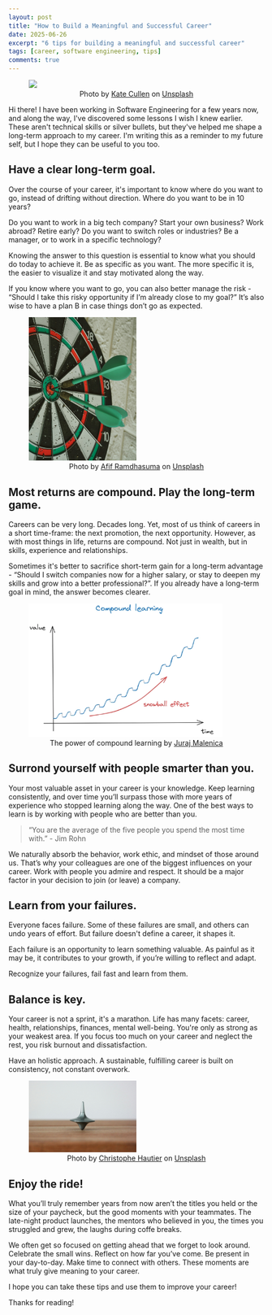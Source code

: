 ```yaml
---
layout: post
title: "How to Build a Meaningful and Successful Career"
date: 2025-06-26
excerpt: "6 tips for building a meaningful and successful career"
tags: [career, software engineering, tips]
comments: true
---
```


<figure>
    <a href="/assets/img/build-successful-career/plant_growing.jpg"><img src="/assets/img/build-successful-career/plant_growing.jpg" style="max-width: 50%"></a><figcaption style="text-align: center">Photo by <a href="https://unsplash.com/@katecullen?utm_content=creditCopyText&utm_medium=referral&utm_source=unsplash">Kate Cullen</a> on <a href="https://unsplash.com/photos/a-small-plant-sprouts-out-of-a-pile-of-dirt-OLyShjxGJac?utm_content=creditCopyText&utm_medium=referral&utm_source=unsplash">Unsplash</a></figcaption>
</figure>


Hi there! I have been working in Software Engineering for a few years now, and along the way, I've discovered some lessons I wish I knew earlier.
These aren't technical skills or silver bullets, but they've helped me shape a long-term approach to my career.
I'm writing this as a reminder to my future self, but I hope they can be useful to you too.

## Have a clear long-term goal.

Over the course of your career, it's important to know where do you want to go, instead of drifting without direction.
Where do you want to be in 10 years?

Do you want to work in a big tech company? Start your own business? Work abroad? Retire early?
Do you want to switch roles or industries? Be a manager, or to work in a specific technology?

Knowing the answer to this question is essential to know what you should do today to achieve it.
Be as specific as you want. The more specific it is, the easier to visualize it and stay motivated along the way.

If you know where you want to go, you can also better manage the risk - “Should I take this risky opportunity if I’m already close to my goal?” It’s also wise to have a plan B in case things don’t go as expected.

<figure>
    <a href="/assets/img/build-successful-career/goal.jpg"><img src="/assets/img/build-successful-career/goal.jpg" style="max-width: 50%"></a><figcaption style="text-align: center">Photo by <a href="https://unsplash.com/@javaistan?utm_content=creditCopyText&utm_medium=referral&utm_source=unsplash">Afif Ramdhasuma</a> on <a href="https://unsplash.com/photos/red-and-black-round-metal-jl4BQJs87Do?utm_content=creditCopyText&utm_medium=referral&utm_source=unsplash">Unsplash</a></figcaption>
</figure>

## Most returns are compound. Play the long-term game.
Careers can be very long. Decades long. Yet, most of us think of careers in a short time-frame: the next promotion, the next opportunity. However, as with most things in life, returns are compound. Not just in wealth, but in skills, experience and relationships.

Sometimes it's better to sacrifice short-term gain for a long-term advantage - “Should I switch companies now for a higher salary, or stay to deepen my skills and grow into a better professional?”.
If you already have a long-term goal in mind, the answer becomes clearer.

<figure>
    <a href="/assets/img/build-successful-career/learning_compound.png"><img src="/assets/img/build-successful-career/learning_compound.png" style="max-width: 90%"></a><figcaption style="text-align: center">The power of compound learning by <a href="https://dev.to/jurajmalenica/good-engineers-train-their-skills-great-engineers-train-their-mindset-21h" target="_blank">Juraj Malenica</a></figcaption>
</figure>

## Surrond yourself with people smarter than you.
Your most valuable asset in your career is your knowledge. Keep learning consistently, and over time you’ll surpass those with more years of experience who stopped learning along the way.
One of the best ways to learn is by working with people who are better than you.

> “You are the average of the five people you spend the most time with.” - Jim Rohn

We naturally absorb the behavior, work ethic, and mindset of those around us. That’s why your colleagues are one of the biggest influences on your career. Work with people you admire and respect. It should be a major factor in your decision to join (or leave) a company.

## Learn from your failures.
Everyone faces failure. Some of these failures are small, and others can undo years of effort. But failure doesn't define a career, it shapes it.

Each failure is an opportunity to learn something valuable. As painful as it may be, it contributes to your growth, if you’re willing to reflect and adapt.

Recognize your failures, fail fast and learn from them.

## Balance is key.
Your career is not a sprint, it's a marathon. Life has many facets: career, health, relationships, finances, mental well-being. You're only as strong as your weakest area.
If you focus too much on your career and neglect the rest, you risk burnout and dissatisfaction.

Have an holistic approach. A sustainable, fulfilling career is built on consistency, not constant overwork.

<figure>
    <a href="/assets/img/build-successful-career/balance.jpg"><img src="/assets/img/build-successful-career/balance.jpg" style="max-width: 50%"></a><figcaption style="text-align: center">Photo by <a href="https://unsplash.com/@hautier?utm_content=creditCopyText&utm_medium=referral&utm_source=unsplash">Christophe Hautier</a> on <a href="https://unsplash.com/photos/gray-top-902vnYeoWS4?utm_content=creditCopyText&utm_medium=referral&utm_source=unsplash">Unsplash</a></figcaption>
</figure>



## Enjoy the ride!
What you’ll truly remember years from now aren’t the titles you held or the size of your paycheck, but the good moments with your teammates. The late-night product launches, the mentors who believed in you, the times you struggled and grew, the laughs during coffe breaks.

We often get so focused on getting ahead that we forget to look around. Celebrate the small wins. Reflect on how far you’ve come. Be present in your day-to-day. Make time to connect with others. These moments are what truly give meaning to your career.


I hope you can take these tips and use them to improve your career!

Thanks for reading!
